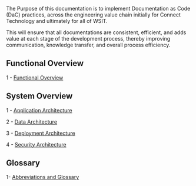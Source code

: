 The Purpose of this documentation is to implement Documentation as Code (DaC) practices, across the engineering value chain initially for Connect Technology and ultimately for all of WSIT. 

This will ensure that all documentations are consistent, efficient, and adds value at each stage of the development process, thereby improving communication, knowledge transfer, and overall process efficiency.


## Functional Overview
1 - [Functional Overview](/Functional-Overview)

## System Overview
1 - [Application Architecture](/System-Architecture)

2 - [Data Architecture](/Data-Architecture)

3 - [Deployment Architecture](/Infrastructure-Architecture)

4 - [Security Architecture](/Security-Architecture)

## Glossary
1- [Abbreviations and Glossary](/Abbreviations-And-Glossary)
